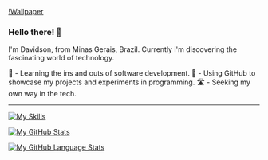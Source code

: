[!Wallpaper](https://imgur.com/a/185oKqG)

### Hello there! 👋

I'm Davidson, from Minas Gerais, Brazil. 
Currently i'm discovering the fascinating world of technology.

🧠 - Learning the ins and outs of software development.
🧪 - Using GitHub to showcase my projects and experiments in programming.
🛣️ - Seeking my own way in the tech.

---

[![My Skills](https://skillicons.dev/icons?i=ts,js,html,css,react,cs,figma,docker,eclipse,latex)](https://skillicons.dev)


[![My GitHub Stats](https://github-readme-stats.vercel.app/api/?username=RockyPHER&count_private=true&theme=tokyonight&showicons=true)]()

[![My GitHub Language Stats](https://github-readme-stats.vercel.app/api/top-langs/?username=RockyPHER&langs_count=5&theme=tokyonight)]()